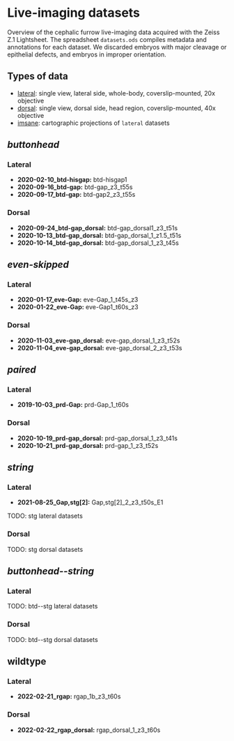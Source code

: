 # Live-imaging datasets

Overview of the cephalic furrow live-imaging data acquired with the Zeiss Z.1
Lightsheet. The spreadsheet `datasets.ods` compiles metadata and annotations
for each dataset. We discarded embryos with major cleavage or epithelial
defects, and embryos in improper orientation.

## Types of data

- [lateral](lateral): single view, lateral side, whole-body, coverslip-mounted, 20x objective
- [dorsal](dorsal): single view, dorsal side, head region, coverslip-mounted, 40x objective
- [imsane](imsane): cartographic projections of `lateral` datasets

## *buttonhead*

### Lateral

- **2020-02-10_btd-hisgap:** btd-hisgap1
- **2020-09-16_btd-gap:** btd-gap_z3_t55s
- **2020-09-17_btd-gap:** btd-gap2_z3_t55s

### Dorsal

- **2020-09-24_btd-gap_dorsal:** btd-gap_dorsal1_z3_t51s
- **2020-10-13_btd-gap_dorsal:** btd-gap_dorsal_1_z1.5_t51s
- **2020-10-14_btd-gap_dorsal:** btd-gap_dorsal_1_z3_t45s

## *even-skipped*

### Lateral

- **2020-01-17_eve-Gap:** eve-Gap_1_t45s_z3
- **2020-01-22_eve-Gap:** eve-Gap1_t60s_z3

### Dorsal

- **2020-11-03_eve-gap_dorsal:** eve-gap_dorsal_1_z3_t52s
- **2020-11-04_eve-gap_dorsal:** eve-gap_dorsal_2_z3_t53s

## *paired*

### Lateral

- **2019-10-03_prd-Gap:** prd-Gap_1_t60s

### Dorsal

- **2020-10-19_prd-gap_dorsal:** prd-gap_dorsal_1_z3_t41s
- **2020-10-21_prd-gap_dorsal:** prd-gap_1_z3_t52s

## *string*

### Lateral

- **2021-08-25_Gap,stg[2]:** Gap,stg[2]_2_z3_t50s_E1

TODO: stg lateral datasets

### Dorsal

TODO: stg dorsal datasets

## *buttonhead--string*

### Lateral

TODO: btd--stg lateral datasets

### Dorsal

TODO: btd--stg dorsal datasets

## wildtype

### Lateral

- **2022-02-21_rgap:** rgap_1b_z3_t60s

### Dorsal

- **2022-02-22_rgap_dorsal:** rgap_dorsal_1_z3_t60s

